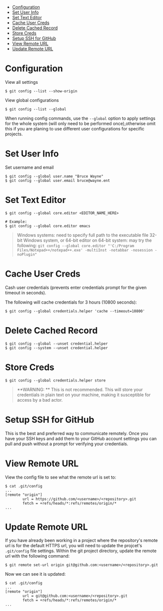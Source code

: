 
- [Configuration](#configuration)
- [Set User Info](#set-user-info)
- [Set Text Editor](#set-text-editor)
- [Cache User Creds](#cache-user-creds)
- [Delete Cached Record](#delete-cached-record)
- [Store Creds](#store-creds)
- [Setup SSH for GitHub](#setup-ssh-for-github)
- [View Remote URL](#view-remote-url)
- [Update Remote URL](#update-remote-url)

# Configuration

View all settings
```shell
$ git config --list --show-origin
```

View global configurations
```shell
$ git config --list --global
```

When running config commands, use the `--global` option to apply settings for the whole system (will only need to be performed once),otherwise omit this if you are planing to use different user configurations for specific projects.

# Set User Info
Set username and email
```shell
$ git config --global user.name "Bruce Wayne"
$ git config --global user.email bruce@wayne.ent
```

# Set Text Editor
```shell
$ git config --global core.editor <EDITOR_NAME_HERE>

# Example:
$ git config --global core.editor emacs
```
> Windows systems: need to specify full path to the executable file
> 32-bit Windows system, or 64-bit editor on 64-bit system: may try the following:
> `git config --global core.editor "'C:/Program Files/Notepad++/notepad++.exe' -multiInst -notabbar -nosession -noPlugin"`

# Cache User Creds
Cash user credentials (prevents enter credentials prompt for the given timeout in seconds).

The following will cache credentials for 3 hours (10800 seconds):
```shell
$ git config --global credentials.helper 'cache --timeout=10800'
```

# Delete Cached Record
```shell
$ git config --global --unset credential.helper
$ git config --system --unset credential.helper
```

# Store Creds
```shell
$ git config --global credentials.helper store
```
> **WARNING: ** This is not recommended. This will store your credentials in plain text on your machine, making it susceptible for access by a bad actor.

# Setup SSH for GitHub
This is the best and preferred way to communicate remotely.
Once you have your SSH keys and add them to your GitHub account settings you can pull and push without a prompt for verifying your credentials.

# View Remote URL
View the config file to see what the remote url is set to:
```shell
$ cat .git/config
...
[remote "origin"]
        url = https://github.com/<username>/<repository>.git
        fetch = +refs/heads/*:refs/remotes/origin/*
...
```
# Update Remote URL
If you have already been working in a project where the repository's remote url is for the default
HTTPS url, you will need to update the projcet's `.git/config` file settings.
Within the git project directory, update the remote url with the following command:

```shell
$ git remote set-url origin git@github.com:<username>/<repository>.git
```

Now we can see it is updated:
```shell
$ cat .git/config
...
[remote "origin"]
        url = git@github.com:<username>/<repository>.git
        fetch = +refs/heads/*:refs/remotes/origin/*
...
```
